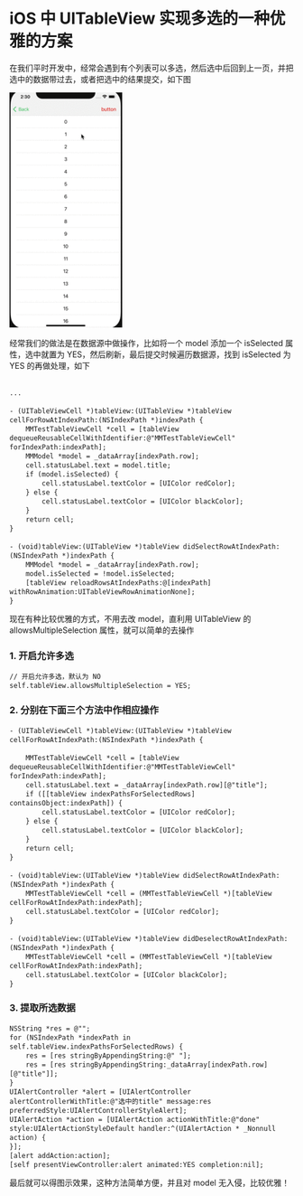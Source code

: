 # iOS 中 UITableView 实现多选的一种优雅的方案

在我们平时开发中，经常会遇到有个列表可以多选，然后选中后回到上一页，并把选中的数据带过去，或者把选中的结果提交，如下图

![](https://github.com/loveway/Knowledge/blob/master/image/tableview_selection.gif?raw=true)

经常我们的做法是在数据源中做操作，比如将一个 model 添加一个 isSelected 属性，选中就置为 YES，然后刷新，最后提交时候遍历数据源，找到 isSelected 为 YES 的再做处理，如下

```objc

...

- (UITableViewCell *)tableView:(UITableView *)tableView cellForRowAtIndexPath:(NSIndexPath *)indexPath {
    MMTestTableViewCell *cell = [tableView dequeueReusableCellWithIdentifier:@"MMTestTableViewCell" forIndexPath:indexPath];
    MMModel *model = _dataArray[indexPath.row];
    cell.statusLabel.text = model.title;
    if (model.isSelected) {
        cell.statusLabel.textColor = [UIColor redColor];
    } else {
        cell.statusLabel.textColor = [UIColor blackColor];
    }
    return cell;
}

- (void)tableView:(UITableView *)tableView didSelectRowAtIndexPath:(NSIndexPath *)indexPath {
    MMModel *model = _dataArray[indexPath.row];
    model.isSelected = !model.isSelected;
    [tableView reloadRowsAtIndexPaths:@[indexPath] withRowAnimation:UITableViewRowAnimationNone];
}
```

现在有种比较优雅的方式，不用去改 model，直利用 UITableView 的 allowsMultipleSelection 属性，就可以简单的去操作
### 1. 开启允许多选
```objc
// 开启允许多选，默认为 NO
self.tableView.allowsMultipleSelection = YES;
```
### 2. 分别在下面三个方法中作相应操作

```objc
- (UITableViewCell *)tableView:(UITableView *)tableView cellForRowAtIndexPath:(NSIndexPath *)indexPath {
    
    MMTestTableViewCell *cell = [tableView dequeueReusableCellWithIdentifier:@"MMTestTableViewCell" forIndexPath:indexPath];
    cell.statusLabel.text = _dataArray[indexPath.row][@"title"];
    if ([[tableView indexPathsForSelectedRows] containsObject:indexPath]) {
        cell.statusLabel.textColor = [UIColor redColor];
    } else {
        cell.statusLabel.textColor = [UIColor blackColor];
    }
    return cell;
}

- (void)tableView:(UITableView *)tableView didSelectRowAtIndexPath:(NSIndexPath *)indexPath {
    MMTestTableViewCell *cell = (MMTestTableViewCell *)[tableView cellForRowAtIndexPath:indexPath];
    cell.statusLabel.textColor = [UIColor redColor];
}

- (void)tableView:(UITableView *)tableView didDeselectRowAtIndexPath:(NSIndexPath *)indexPath {
    MMTestTableViewCell *cell = (MMTestTableViewCell *)[tableView cellForRowAtIndexPath:indexPath];
    cell.statusLabel.textColor = [UIColor blackColor];
}
```
### 3. 提取所选数据

```objc
NSString *res = @"";
for (NSIndexPath *indexPath in self.tableView.indexPathsForSelectedRows) {
    res = [res stringByAppendingString:@" "];
    res = [res stringByAppendingString:_dataArray[indexPath.row][@"title"]];
}
UIAlertController *alert = [UIAlertController alertControllerWithTitle:@"选中的title" message:res preferredStyle:UIAlertControllerStyleAlert];
UIAlertAction *action = [UIAlertAction actionWithTitle:@"done" style:UIAlertActionStyleDefault handler:^(UIAlertAction * _Nonnull action) { 
}];
[alert addAction:action];
[self presentViewController:alert animated:YES completion:nil];
```

最后就可以得图示效果，这种方法简单方便，并且对 model 无入侵，比较优雅！
